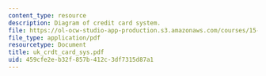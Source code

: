```yaml
---
content_type: resource
description: Diagram of credit card system.
file: https://ol-ocw-studio-app-production.s3.amazonaws.com/courses/15-010-economic-analysis-for-business-decisions-fall-2004/459cfe2eb32f857b412c3df7315d87a1_uk_crdt_card_sys.pdf
file_type: application/pdf
resourcetype: Document
title: uk_crdt_card_sys.pdf
uid: 459cfe2e-b32f-857b-412c-3df7315d87a1
---
```

